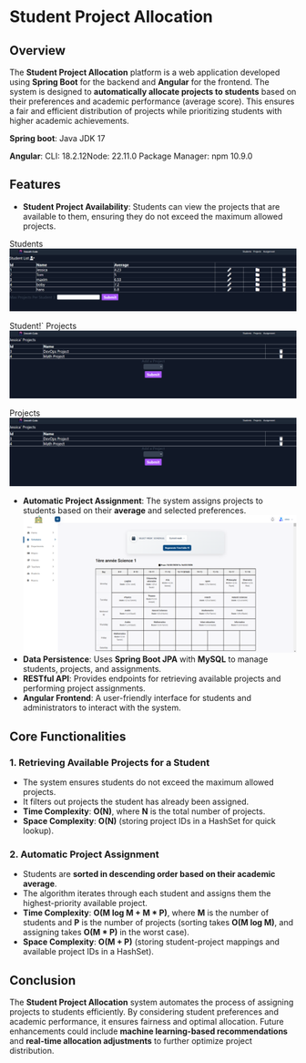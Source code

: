 # Student Project Allocation

## Overview
The **Student Project Allocation** platform is a web application developed using **Spring Boot** for the backend and **Angular** for the frontend. The system is designed to **automatically allocate projects to students** based on their preferences and academic performance (average score). This ensures a fair and efficient distribution of projects while prioritizing students with higher academic achievements.


**Spring boot**: Java JDK 17

**Angular**: CLI: 18.2.12Node: 22.11.0 Package Manager: npm 10.9.0


## Features
- **Student Project Availability**: Students can view the projects that are available to them, ensuring they do not exceed the maximum allowed projects.


Students
![Timetable Example](https://github.com/tayeblagha/public-Images/blob/main/13.png?raw=true)


Student!` Projects
![Timetable Example](https://github.com/tayeblagha/public-Images/blob/main/14.png?raw=true)


Projects
![Timetable Example](https://github.com/tayeblagha/public-Images/blob/main/14.png?raw=true)



- **Automatic Project Assignment**: The system assigns projects to students based on their **average** and selected preferences.
![Timetable Example](https://github.com/tayeblagha/public-Images/blob/main/1.png?raw=true)
- **Data Persistence**: Uses **Spring Boot JPA** with **MySQL** to manage students, projects, and assignments.
- **RESTful API**: Provides endpoints for retrieving available projects and performing project assignments.
- **Angular Frontend**: A user-friendly interface for students and administrators to interact with the system.

## Core Functionalities
### 1. Retrieving Available Projects for a Student
- The system ensures students do not exceed the maximum allowed projects.
- It filters out projects the student has already been assigned.
- **Time Complexity**: **O(N)**, where **N** is the total number of projects.
- **Space Complexity**: **O(N)** (storing project IDs in a HashSet for quick lookup).

### 2. Automatic Project Assignment
- Students are **sorted in descending order based on their academic average**.
- The algorithm iterates through each student and assigns them the highest-priority available project.
- **Time Complexity**: **O(M log M + M * P)**, where **M** is the number of students and **P** is the number of projects (sorting takes **O(M log M)**, and assigning takes **O(M * P)** in the worst case).
- **Space Complexity**: **O(M + P)** (storing student-project mappings and available project IDs in a HashSet).

## Conclusion
The **Student Project Allocation** system automates the process of assigning projects to students efficiently. By considering student preferences and academic performance, it ensures fairness and optimal allocation. Future enhancements could include **machine learning-based recommendations** and **real-time allocation adjustments** to further optimize project distribution.

